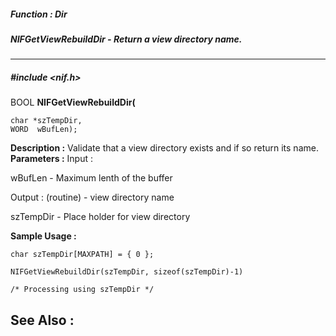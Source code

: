 ##### Function : Dir
##### NIFGetViewRebuildDir - Return a view directory name.
---
##### #include <nif.h>
BOOL **NIFGetViewRebuildDir(**

	char *szTempDir,
	WORD  wBufLen);
**Description :**
Validate that a view directory exists and if so return its name.
**Parameters :**
Input :

wBufLen  -  Maximum lenth of the buffer

Output :
(routine)  -  view directory name


szTempDir  -  Place holder for view directory

**Sample Usage :**
```
char szTempDir[MAXPATH] = { 0 };

NIFGetViewRebuildDir(szTempDir, sizeof(szTempDir)-1) 

/* Processing using szTempDir */ 	 
```
**See Also :**
[](D:/md_files/.md)
---
